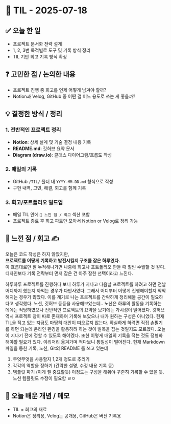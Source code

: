 # 📅 TIL - 2025-07-18

## ✅ 오늘 한 일
- 프로젝트 문서화 전략 설계
- 1, 2, 3번 목적별로 도구 및 기록 방식 정리
- TIL 기반 회고 기록 방식 확정

## ❓ 고민한 점 / 논의한 내용
- 프로젝트 진행 중 회고를 언제 어떻게 남겨야 할까?
- Notion과 Velog, GitHub 중 어떤 걸 어느 용도로 쓰는 게 좋을까?

## 💡 결정한 방식 / 정리
### 1. 전반적인 프로젝트 정리
- **Notion**: 상세 설계 및 기술 결정 내용 기록
- **README.md**: 깃허브 요약 문서
- **Diagram (draw.io)**: 클래스 다이어그램/흐름도 작성

### 2. 매일의 기록
- GitHub `/TIL/` 폴더 내 `YYYY-MM-DD.md` 형식으로 작성
- 구현 내역, 고민, 해결, 회고를 함께 기록

### 3. 회고/포트폴리오 빌드업
- 매일 TIL 안에 `📌 느낀 점 / 회고` 섹션 포함
- 프로젝트 종료 후 회고 파트만 모아서 Notion or Velog로 정리 가능

## 📌 느낀 점 / 회고 ✍️
오늘은 코드 작성은 하지 않았지만,  
**프로젝트를 어떻게 기록하고 발전시킬지 구조를 잡은 하루였다.**  
이 흐름대로만 잘 누적해나가면 나중에 회고나 포트폴리오 만들 때 훨씬 수월할 것 같다.  
디자인보다 기록 전략부터 먼저 잡은 건 아주 잘한 선택이라고 느낀다.

하루하루 프로젝트를 진행하다 보니 하루가 지나고 다음날 프로젝트를 하려고 하면
전날 어디까지 했는지 까먹는 경우가 다반사였다. 그래서 어디부터 어떻게 진행해야할지
막막해지는 경우가 많았다. 이를 계기로 나는 프로젝트를 간략하게 정리해둘 공간이 필요하다고
생각했다. 노션, 깃허브 등등을 사용해보았는데.. 노션은 하루의 활동을 기록하는 데에는 적당하였으나
전반적인 프로젝트의 요약을 보기에는 가시성이 떨어졌다. 깃허브 역시 프로젝트 창이 따로 존재하여
기록해 보았으나 내가 원하는 구성은 아니었다. 현재 TIL을 적고 있는 지금도 마땅히 대안이 떠오르지 않는다.
확실하게 하려면 직접 손필기를 하면 되는데 온라인 환경을 활용하려 하는 것이 발목을 잡는 것일지도 모르겠다.
오늘이 지나기 전에 정할 수 있도록 해야겠다.
또한 이렇게 매일의 기록을 적는 것도 정형화해야할 필요가 있다. 이리저리 옮겨가며 적다보니 통일성이 떨어진다.
현재 Markdown 파일을 통한 기록, 노션, Git의 README 를 쓰고 있는데
1. 무엇무엇을 사용할지 1,2개 정도로 추리기
2. 각각의 역할을 정하기 (간략한 설명, 수정 내용 기록 등)
3. 템플릿 짜기 (이게 젤 중요할듯)
이정도는 구성을 해줘야 꾸준히 기록할 수 있을 듯.
노션 템플릿도 수정이 필요함 ㄹㅇ

## 📘 오늘 배운 개념 / 메모
- TIL = 회고의 재료
- Notion은 정리용, Velog는 공개용, GitHub은 버전 기록용

